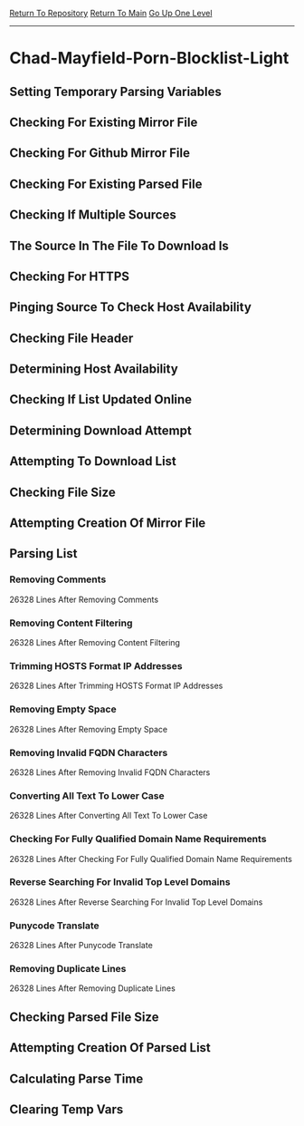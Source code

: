 [Return To Repository](https://github.com/DigitalWarrior/piholeparser/)
[Return To Main](https://github.com/DigitalWarrior/piholeparser/blob/master/RecentRunLogs/Mainlog.md)
[Go Up One Level](https://github.com/DigitalWarrior/piholeparser/blob/master/RecentRunLogs/TopLevelScripts/30-Processing-External-Blacklists.md)
____________________________________
# Chad-Mayfield-Porn-Blocklist-Light
## Setting Temporary Parsing Variables
## Checking For Existing Mirror File
## Checking For Github Mirror File
## Checking For Existing Parsed File
## Checking If Multiple Sources
## The Source In The File To Download Is
## Checking For HTTPS
## Pinging Source To Check Host Availability
## Checking File Header
## Determining Host Availability
## Checking If List Updated Online
## Determining Download Attempt
## Attempting To Download List
## Checking File Size
## Attempting Creation Of Mirror File
## Parsing List
### Removing Comments
26328 Lines After Removing Comments
### Removing Content Filtering
26328 Lines After Removing Content Filtering
### Trimming HOSTS Format IP Addresses
26328 Lines After Trimming HOSTS Format IP Addresses
### Removing Empty Space
26328 Lines After Removing Empty Space
### Removing Invalid FQDN Characters
26328 Lines After Removing Invalid FQDN Characters
### Converting All Text To Lower Case
26328 Lines After Converting All Text To Lower Case
### Checking For Fully Qualified Domain Name Requirements
26328 Lines After Checking For Fully Qualified Domain Name Requirements
### Reverse Searching For Invalid Top Level Domains
26328 Lines After Reverse Searching For Invalid Top Level Domains
### Punycode Translate
26328 Lines After Punycode Translate
### Removing Duplicate Lines
26328 Lines After Removing Duplicate Lines
## Checking Parsed File Size
## Attempting Creation Of Parsed List
## Calculating Parse Time
## Clearing Temp Vars
